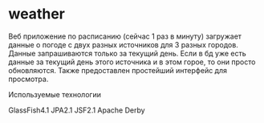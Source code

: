 weather
=======

Веб приложение по расписанию (сейчас 1 раз в минуту) загружает данные о погоде с двух разных источников для 3 разных городов.
Данные запрашиваются только за текущий день. Если в бд уже есть данные за текущий день этого источника и в этом горое, то они просто обновляются. 
Также предоставлен простейший интерфейс для просмотра.

Используемые технологии

  GlassFish4.1
  JPA2.1
  JSF2.1
  Apache Derby

